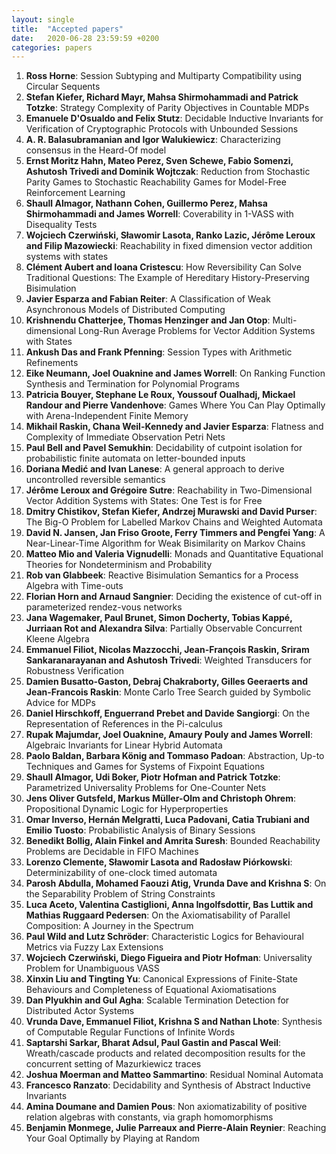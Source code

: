 ```yaml
---
layout: single
title:  "Accepted papers"
date:   2020-06-28 23:59:59 +0200
categories: papers
---
```


1. __Ross Horne__: Session Subtyping and Multiparty Compatibility using Circular Sequents
1. __Stefan Kiefer, Richard Mayr, Mahsa Shirmohammadi and Patrick Totzke__: Strategy Complexity of Parity Objectives in Countable MDPs
1. __Emanuele D'Osualdo and Felix Stutz__: Decidable Inductive Invariants for Verification of Cryptographic Protocols with Unbounded Sessions
1. __A. R. Balasubramanian and Igor Walukiewicz__: Characterizing consensus in the Heard-Of model
1. __Ernst Moritz Hahn, Mateo Perez, Sven Schewe, Fabio Somenzi, Ashutosh Trivedi and Dominik Wojtczak__: Reduction from Stochastic Parity Games to Stochastic Reachability Games for Model-Free Reinforcement Learning
1. __Shaull Almagor, Nathann Cohen, Guillermo Perez, Mahsa Shirmohammadi and James Worrell__: Coverability in 1-VASS with Disequality Tests
1. __Wojciech Czerwiński, Sławomir Lasota, Ranko Lazic, Jérôme Leroux and Filip Mazowiecki__: Reachability in fixed dimension vector addition systems with states
1. __Clément Aubert and Ioana Cristescu__: How Reversibility Can Solve Traditional Questions: The Example of Hereditary History-Preserving Bisimulation
1. __Javier Esparza and Fabian Reiter__: A Classification of Weak Asynchronous Models of Distributed Computing
1. __Krishnendu Chatterjee, Thomas Henzinger and Jan Otop__: Multi-dimensional Long-Run Average Problems for Vector Addition Systems with States
1. __Ankush Das and Frank Pfenning__: Session Types with Arithmetic Refinements
1. __Eike Neumann, Joel Ouaknine and James Worrell__: On Ranking Function Synthesis and Termination for Polynomial Programs
1. __Patricia Bouyer, Stephane Le Roux, Youssouf Oualhadj, Mickael Randour and Pierre Vandenhove__: Games Where You Can Play Optimally with Arena-Independent Finite Memory
1. __Mikhail Raskin, Chana Weil-Kennedy and Javier Esparza__: Flatness and Complexity of Immediate Observation Petri Nets
1. __Paul Bell and Pavel Semukhin__: Decidability of cutpoint isolation for probabilistic finite automata on letter-bounded inputs
1. __Doriana Medić and Ivan Lanese__: A general approach to derive uncontrolled reversible semantics
1. __Jérôme Leroux and Grégoire Sutre__: Reachability in Two-Dimensional Vector Addition Systems with States: One Test is for Free
1. __Dmitry Chistikov, Stefan Kiefer, Andrzej Murawski and David Purser__: The Big-O Problem for Labelled Markov Chains and Weighted Automata
1. __David N. Jansen, Jan Friso Groote, Ferry Timmers and Pengfei Yang__: A Near-Linear-Time Algorithm for Weak Bisimilarity on Markov Chains
1. __Matteo Mio and Valeria Vignudelli__: Monads and Quantitative Equational Theories for Nondeterminism and Probability
1. __Rob van Glabbeek__: Reactive Bisimulation Semantics for a Process Algebra with Time-outs
1. __Florian Horn and Arnaud Sangnier__: Deciding the existence of cut-off in parameterized rendez-vous networks
1. __Jana Wagemaker, Paul Brunet, Simon Docherty, Tobias Kappé, Jurriaan Rot and Alexandra Silva__: Partially Observable Concurrent Kleene Algebra
1. __Emmanuel Filiot, Nicolas Mazzocchi, Jean-François Raskin, Sriram Sankaranarayanan and Ashutosh Trivedi__: Weighted Transducers for Robustness Verification
1. __Damien Busatto-Gaston, Debraj Chakraborty, Gilles Geeraerts and Jean-Francois Raskin__: Monte Carlo Tree Search guided by Symbolic Advice for MDPs
1. __Daniel Hirschkoff, Enguerrand Prebet and Davide Sangiorgi__: On the Representation of References in the Pi-calculus
1. __Rupak Majumdar, Joel Ouaknine, Amaury Pouly and James Worrell__: Algebraic Invariants for Linear Hybrid Automata
1. __Paolo Baldan, Barbara König and Tommaso Padoan__: Abstraction, Up-to Techniques and Games for Systems of Fixpoint Equations
1. __Shaull Almagor, Udi Boker, Piotr Hofman and Patrick Totzke__: Parametrized Universality Problems for One-Counter Nets
1. __Jens Oliver Gutsfeld, Markus Müller-Olm and Christoph Ohrem__: Propositional Dynamic Logic for Hyperproperties
1. __Omar Inverso, Hernán Melgratti, Luca Padovani, Catia Trubiani and Emilio Tuosto__: Probabilistic Analysis of Binary Sessions
1. __Benedikt Bollig, Alain Finkel and Amrita Suresh__: Bounded Reachability Problems are Decidable in FIFO Machines
1. __Lorenzo Clemente, Sławomir Lasota and Radosław Piórkowski__: Determinizability of one-clock timed automata
1. __Parosh Abdulla, Mohamed Faouzi Atig, Vrunda Dave and Krishna S__: On the Separability Problem of String Constraints
1. __Luca Aceto, Valentina Castiglioni, Anna Ingolfsdottir, Bas Luttik and Mathias Ruggaard Pedersen__: On the Axiomatisability of Parallel Composition: A Journey in the Spectrum
1. __Paul Wild and Lutz Schröder__: Characteristic Logics for Behavioural Metrics via Fuzzy Lax Extensions
1. __Wojciech Czerwiński, Diego Figueira and Piotr Hofman__: Universality Problem for Unambiguous VASS
1. __Xinxin Liu and Tingting Yu__: Canonical Expressions of Finite-State Behaviours and Completeness of Equational Axiomatisations 
1. __Dan Plyukhin and Gul Agha__: Scalable Termination Detection for Distributed Actor Systems
1. __Vrunda Dave, Emmanuel Filiot, Krishna S and Nathan Lhote__: Synthesis of Computable Regular Functions of Infinite Words
1. __Saptarshi Sarkar, Bharat Adsul, Paul Gastin and Pascal Weil__: Wreath/cascade products and related decomposition results for the concurrent setting of Mazurkiewicz traces
1. __Joshua Moerman and Matteo Sammartino__: Residual Nominal Automata
1. __Francesco Ranzato__: Decidability and Synthesis of Abstract Inductive Invariants
1. __Amina Doumane and Damien Pous__: Non axiomatizability of positive relation algebras with constants, via graph homomorphisms
1. __Benjamin Monmege, Julie Parreaux and Pierre-Alain Reynier__: Reaching Your Goal Optimally by Playing at Random
